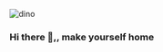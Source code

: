 ![dino](https://i.pinimg.com/originals/49/93/10/499310bfae5a830273b2e23a926d984f.gif)
### Hi there 👋,, make yourself home

